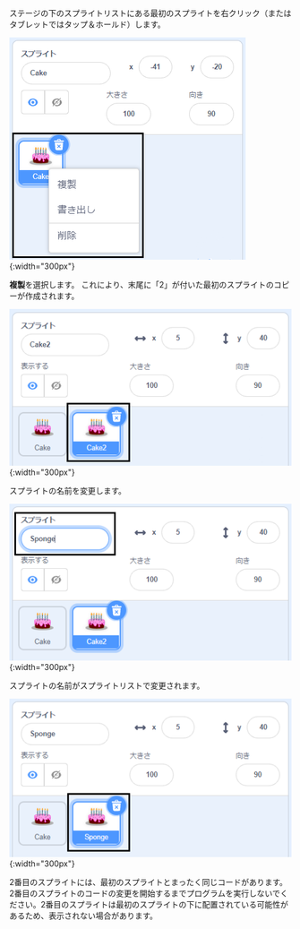 ステージの下のスプライトリストにある最初のスプライトを右クリック（またはタブレットではタップ＆ホールド）します。

![スプライトリスト。最初のスプライトが強調表示され、ポップアップメニューに「複製」、「書き出し」、「削除」のオプションが表示されています。](images/challenge1-right-click-sprite.png){:width="300px"}

**複製**を選択します。 これにより、末尾に「2」が付いた最初のスプライトのコピーが作成されます。

![最初のスプライトと複製されたスプライトを表示するスプライトリスト。](images/challenge1-duplicate-sprite.png){:width="300px"}

スプライトの名前を変更します。

![「スプライト」フィールドが強調表示されたスプライトペーン。](images/challenge1-rename-sprite.png){:width="300px"}

スプライトの名前がスプライトリストで変更されます。

![新しい名前の複製したスプライトを示すスプライトリスト。](images/challenge1-sprite-list.png){:width="300px"}

2番目のスプライトには、最初のスプライトとまったく同じコードがあります。 2番目のスプライトのコードの変更を開始するまでプログラムを実行しないでください。2番目のスプライトは最初のスプライトの下に配置されている可能性があるため、表示されない場合があります。
